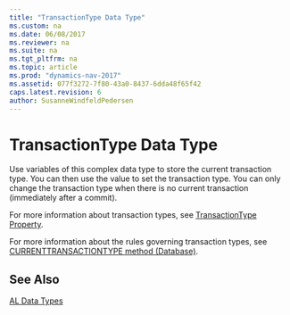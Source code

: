 ```yaml
---
title: "TransactionType Data Type"
ms.custom: na
ms.date: 06/08/2017
ms.reviewer: na
ms.suite: na
ms.tgt_pltfrm: na
ms.topic: article
ms.prod: "dynamics-nav-2017"
ms.assetid: 077f3272-7f80-43a0-8437-6dda48f65f42
caps.latest.revision: 6
author: SusanneWindfeldPedersen
---
```

# TransactionType Data Type
Use variables of this complex data type to store the current transaction type. You can then use the value to set the transaction type. You can only change the transaction type when there is no current transaction (immediately after a commit).  
  
 For more information about transaction types, see [TransactionType Property](../properties/devenv-transactiontype-property.md).  
  
 For more information about the rules governing transaction types, see [CURRENTTRANSACTIONTYPE method (Database)](../methods/devenv-currenttransactiontype-method-database.md).

## See Also
[AL Data Types](devenv-al-data-types.md)  